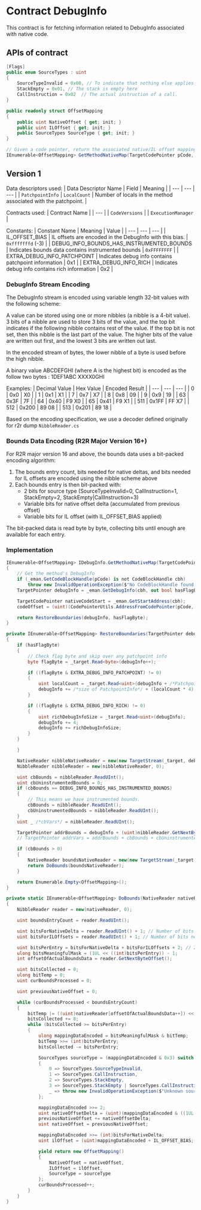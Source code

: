 # Contract DebugInfo

This contract is for fetching information related to DebugInfo associated with native code.

## APIs of contract

```csharp
[Flags]
public enum SourceTypes : uint
{
    SourceTypeInvalid = 0x00, // To indicate that nothing else applies
    StackEmpty = 0x01, // The stack is empty here
    CallInstruction = 0x02  // The actual instruction of a call.
}
```

```csharp
public readonly struct OffsetMapping
{
    public uint NativeOffset { get; init; }
    public uint ILOffset { get; init; }
    public SourceTypes SourceType { get; init; }
}
```

```csharp
// Given a code pointer, return the associated native/IL offset mapping
IEnumerable<OffsetMapping> GetMethodNativeMap(TargetCodePointer pCode, out uint codeOffset);
```

## Version 1

Data descriptors used:
| Data Descriptor Name | Field | Meaning |
| --- | --- | --- |
| `PatchpointInfo` | `LocalCount` | Number of locals in the method associated with the patchpoint. |

Contracts used:
| Contract Name |
| --- |
| `CodeVersions` |
| `ExecutionManager` |

Constants:
| Constant Name | Meaning | Value |
| --- | --- | --- |
| IL_OFFSET_BIAS | IL offsets are encoded in the DebugInfo with this bias. | `0xfffffffd` (-3) |
| DEBUG_INFO_BOUNDS_HAS_INSTRUMENTED_BOUNDS | Indicates bounds data contains instrumented bounds | `0xFFFFFFFF` |
| EXTRA_DEBUG_INFO_PATCHPOINT | Indicates debug info contains patchpoint information | 0x1 |
| EXTRA_DEBUG_INFO_RICH | Indicates debug info contains rich information | 0x2 |

### DebugInfo Stream Encoding

The DebugInfo stream is encoded using variable length 32-bit values with the following scheme:

A value can be stored using one or more nibbles (a nibble is a 4-bit value). 3 bits of a nibble are used to store 3 bits of the value, and the top bit indicates if  the following nibble contains rest of the value. If the top bit is not set, then this nibble is the last part of the value. The higher bits of the value are written out first, and the lowest 3 bits are written out last.

In the encoded stream of bytes, the lower nibble of a byte is used before the high nibble.

A binary value ABCDEFGHI (where A is the highest bit) is encoded as
the follow two bytes : 1DEF1ABC XXXX0GHI

Examples:
| Decimal Value | Hex Value | Encoded Result |
| --- | --- | --- |
| 0 | 0x0 | X0 |
| 1 | 0x1 | X1 |
| 7 | 0x7 | X7 |
| 8 | 0x8 | 09 |
| 9 | 0x9 | 19 |
| 63 | 0x3F | 7F |
| 64 | 0x40 | F9 X0 |
| 65 | 0x41 | F9 X1 |
| 511 | 0x1FF | FF X7 |
| 512 | 0x200 | 89 08 |
| 513 | 0x201 | 89 18 |

Based on the encoding specification, we use a decoder defined originally for r2r dump `NibbleReader.cs`

### Bounds Data Encoding (R2R Major Version 16+)

For R2R major version 16 and above, the bounds data uses a bit-packed encoding algorithm:

1. The bounds entry count, bits needed for native deltas, and bits needed for IL offsets are encoded using the nibble scheme above
2. Each bounds entry is then bit-packed with:
   - 2 bits for source type (SourceTypeInvalid=0, CallInstruction=1, StackEmpty=2, StackEmpty|CallInstruction=3)
   - Variable bits for native offset delta (accumulated from previous offset)
   - Variable bits for IL offset (with IL_OFFSET_BIAS applied)

The bit-packed data is read byte by byte, collecting bits until enough are available for each entry.

### Implementation

``` csharp
IEnumerable<OffsetMapping> IDebugInfo.GetMethodNativeMap(TargetCodePointer pCode, out uint codeOffset)
{
    // Get the method's DebugInfo
    if (_eman.GetCodeBlockHandle(pCode) is not CodeBlockHandle cbh)
        throw new InvalidOperationException($"No CodeBlockHandle found for native code {pCode}.");
    TargetPointer debugInfo = _eman.GetDebugInfo(cbh, out bool hasFlagByte);

    TargetCodePointer nativeCodeStart = _eman.GetStartAddress(cbh);
    codeOffset = (uint)(CodePointerUtils.AddressFromCodePointer(pCode, _target) - CodePointerUtils.AddressFromCodePointer(nativeCodeStart, _target));

    return RestoreBoundaries(debugInfo, hasFlagByte);
}

private IEnumerable<OffsetMapping> RestoreBoundaries(TargetPointer debugInfo, bool hasFlagByte)
{
    if (hasFlagByte)
    {
        // Check flag byte and skip over any patchpoint info
        byte flagByte = _target.Read<byte>(debugInfo++);

        if ((flagByte & EXTRA_DEBUG_INFO_PATCHPOINT) != 0)
        {
            uint localCount = _target.Read<uint>(debugInfo + /*PatchpointInfo::LocalCount offset*/)
            debugInfo += /*size of PatchpointInfo*/ + (localCount * 4);
        }

        if ((flagByte & EXTRA_DEBUG_INFO_RICH) != 0)
        {
            uint richDebugInfoSize = _target.Read<uint>(debugInfo);
            debugInfo += 4;
            debugInfo += richDebugInfoSize;
        }
    }

    }

    NativeReader nibbleNativeReader = new(new TargetStream(_target, debugInfo, 24 /*maximum size of 4 32bit ints compressed*/), _target.IsLittleEndian);
    NibbleReader nibbleReader = new(nibbleNativeReader, 0);

    uint cbBounds = nibbleReader.ReadUInt();
    uint cbUninstrumentedBounds = 0;
    if (cbBounds == DEBUG_INFO_BOUNDS_HAS_INSTRUMENTED_BOUNDS)
    {
        // This means we have instrumented bounds.
        cbBounds = nibbleReader.ReadUInt();
        cbUninstrumentedBounds = nibbleReader.ReadUInt();
    }
    uint _ /*cbVars*/ = nibbleReader.ReadUInt();

    TargetPointer addrBounds = debugInfo + (uint)nibbleReader.GetNextByteOffset();
    // TargetPointer addrVars = addrBounds + cbBounds + cbUninstrumentedBounds;

    if (cbBounds > 0)
    {
        NativeReader boundsNativeReader = new(new TargetStream(_target, addrBounds, cbBounds), _target.IsLittleEndian);
        return DoBounds(boundsNativeReader);
    }

    return Enumerable.Empty<OffsetMapping>();
}

private static IEnumerable<OffsetMapping> DoBounds(NativeReader nativeReader)
{
    NibbleReader reader = new(nativeReader, 0);

    uint boundsEntryCount = reader.ReadUInt();

    uint bitsForNativeDelta = reader.ReadUInt() + 1; // Number of bits needed for native deltas
    uint bitsForILOffsets = reader.ReadUInt() + 1; // Number of bits needed for IL offsets

    uint bitsPerEntry = bitsForNativeDelta + bitsForILOffsets + 2; // 2 bits for source type
    ulong bitsMeaningfulMask = (1UL << ((int)bitsPerEntry)) - 1;
    int offsetOfActualBoundsData = reader.GetNextByteOffset();

    uint bitsCollected = 0;
    ulong bitTemp = 0;
    uint curBoundsProcessed = 0;

    uint previousNativeOffset = 0;

    while (curBoundsProcessed < boundsEntryCount)
    {
        bitTemp |= ((uint)nativeReader[offsetOfActualBoundsData++]) << (int)bitsCollected;
        bitsCollected += 8;
        while (bitsCollected >= bitsPerEntry)
        {
            ulong mappingDataEncoded = bitsMeaningfulMask & bitTemp;
            bitTemp >>= (int)bitsPerEntry;
            bitsCollected -= bitsPerEntry;

            SourceTypes sourceType = (mappingDataEncoded & 0x3) switch
            {
                0 => SourceTypes.SourceTypeInvalid,
                1 => SourceTypes.CallInstruction,
                2 => SourceTypes.StackEmpty,
                3 => SourceTypes.StackEmpty | SourceTypes.CallInstruction,
                _ => throw new InvalidOperationException($"Unknown source type encoding: {mappingDataEncoded & 0x3}")
            };

            mappingDataEncoded >>= 2;
            uint nativeOffsetDelta = (uint)(mappingDataEncoded & ((1UL << (int)bitsForNativeDelta) - 1));
            previousNativeOffset += nativeOffsetDelta;
            uint nativeOffset = previousNativeOffset;

            mappingDataEncoded >>= (int)bitsForNativeDelta;
            uint ilOffset = (uint)mappingDataEncoded + IL_OFFSET_BIAS;

            yield return new OffsetMapping()
            {
                NativeOffset = nativeOffset,
                ILOffset = ilOffset,
                SourceType = sourceType
            };
            curBoundsProcessed++;
        }
    }
}
```
